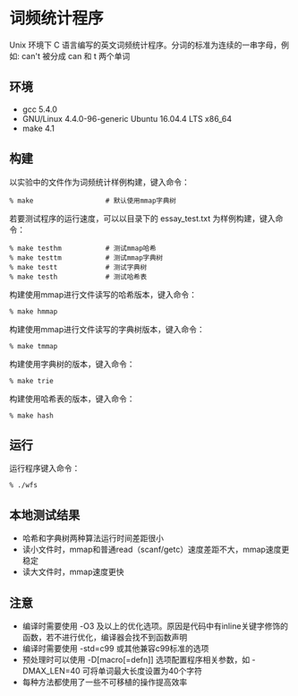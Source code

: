 # 词频统计程序
Unix 环境下 C 语言编写的英文词频统计程序。分词的标准为连续的一串字母，例如: can't 被分成 can 和 t 两个单词

## 环境
+ gcc 5.4.0
+ GNU/Linux 4.4.0-96-generic Ubuntu 16.04.4 LTS x86_64
+ make 4.1

## 构建
以实验中的文件作为词频统计样例构建，键入命令：

    % make                  # 默认使用mmap字典树

若要测试程序的运行速度，可以以目录下的 essay_test.txt 为样例构建，键入命令：

    % make testhm           # 测试mmap哈希
    % make testtm           # 测试mmap字典树
    % make testt            # 测试字典树
    % make testh            # 测试哈希表

构建使用mmap进行文件读写的哈希版本，键入命令：

    % make hmmap

构建使用mmap进行文件读写的字典树版本，键入命令：

    % make tmmap

构建使用字典树的版本，键入命令：

    % make trie

构建使用哈希表的版本，键入命令：

    % make hash


## 运行
运行程序键入命令：

    % ./wfs


## 本地测试结果
+ 哈希和字典树两种算法运行时间差距很小
+ 读小文件时，mmap和普通read（scanf/getc）速度差距不大，mmap速度更稳定
+ 读大文件时，mmap速度更快


## 注意
+ 编译时需要使用 -O3 及以上的优化选项。原因是代码中有inline关键字修饰的函数，若不进行优化，编译器会找不到函数声明
+ 编译时需要使用 -std=c99 或其他兼容c99标准的选项
+ 预处理时可以使用 -D[macro[=defn]] 选项配置程序相关参数，如 -DMAX_LEN=40 可将单词最大长度设置为40个字符
+ 每种方法都使用了一些不可移植的操作提高效率